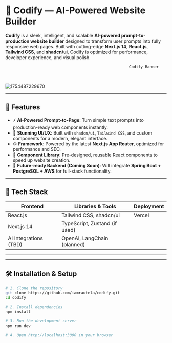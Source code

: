 # 🚀 Codify — AI-Powered Website Builder

**Codify** is a sleek, intelligent, and scalable **AI-powered prompt-to-production website builder** designed to transform user prompts into fully responsive web pages. Built with cutting-edge **Next.js 14**, **React.js**, **Tailwind CSS**, and **shadcn/ui**, Codify is optimized for performance, developer experience, and visual polish.


                                                          Codify Banner
<br>

![1754487229670](https://github.com/user-attachments/assets/aa639224-533a-4036-b090-6dc61592a892)
 <!-- Optional: Replace with your own banner image -->

---

## 🌟 Features

- ⚡️ **AI-Powered Prompt-to-Page**: Turn simple text prompts into production-ready web components instantly.
- 💎 **Stunning UI/UX**: Built with `shadcn/ui`, `Tailwind CSS`, and custom components for a modern, elegant interface.
- ⚙️ **Framework**: Powered by the latest **Next.js App Router**, optimized for performance and SEO.
- 🎯 **Component Library**: Pre-designed, reusable React components to speed up website creation.
- 🧠 **Future-ready Backend (Coming Soon)**: Will integrate **Spring Boot + PostgreSQL + AWS** for full-stack functionality.

---

## 🧠 Tech Stack

| Frontend       | Libraries & Tools               | Deployment  |
|----------------|----------------------------------|-------------|
| React.js       | Tailwind CSS, shadcn/ui         | Vercel      |
| Next.js 14     | TypeScript, Zustand (if used)   |             |
| AI Integrations (TBD) | OpenAI, LangChain (planned) |             |

---
<!-- Replace with actual link -->

---

## 🛠️ Installation & Setup

```bash
# 1. Clone the repository
git clone https://github.com/iamrautela/codify.git
cd codify

# 2. Install dependencies
npm install

# 3. Run the development server
npm run dev

# 4. Open http://localhost:3000 in your browser
